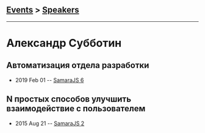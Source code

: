 ## [Events](../README.md) > [Speakers](../speakers.md)
---

# Александр Субботин

## Автоматизация отдела разработки
- 2019 Feb 01 -- [SamaraJS 6](https://www.youtube.com/watch?v=-2VQoEv9zt4)    
## N простых способов  улучшить взаимодействие с пользователем
- 2015 Aug 21 -- [SamaraJS 2](https://www.youtube.com/watch?v=IDgr3jJII3Q)    
